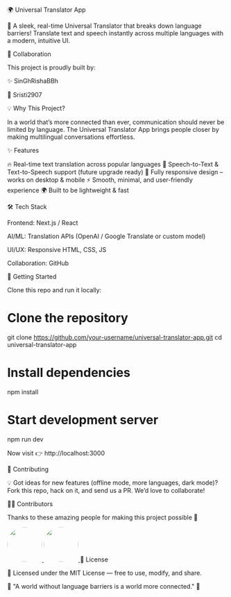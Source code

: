 🌍 Universal Translator App

🚀 A sleek, real-time Universal Translator that breaks down language barriers!
Translate text and speech instantly across multiple languages with a modern, intuitive UI.

👥 Collaboration

This project is proudly built by:

✨ SinGhRishaBBh

🌸 Sristi2907

💡 Why This Project?

In a world that’s more connected than ever, communication should never be limited by language.
The Universal Translator App brings people closer by making multilingual conversations effortless.

✨ Features

🔥 Real-time text translation across popular languages
🎤 Speech-to-Text & Text-to-Speech support (future upgrade ready)
📱 Fully responsive design – works on desktop & mobile
⚡ Smooth, minimal, and user-friendly experience
🌍 Built to be lightweight & fast

🛠️ Tech Stack

Frontend: Next.js / React

AI/ML: Translation APIs (OpenAI / Google Translate or custom model)

UI/UX: Responsive HTML, CSS, JS

Collaboration: GitHub

🚀 Getting Started

Clone this repo and run it locally:

# Clone the repository
git clone https://github.com/your-username/universal-translator-app.git
cd universal-translator-app

# Install dependencies
npm install

# Start development server
npm run dev


Now visit 👉 http://localhost:3000

🤝 Contributing

💡 Got ideas for new features (offline mode, more languages, dark mode)?
Fork this repo, hack on it, and send us a PR. We’d love to collaborate!

👩‍💻 Contributors

Thanks to these amazing people for making this project possible 💖

<a href="https://github.com/SinGhRishaBBh"> <img src="https://avatars.githubusercontent.com/u/157689566?v=4" width="80" style="border-radius:50%" /> </a> <a href="https://github.com/Sristi2907"> <img src="https://avatars.githubusercontent.com/u/186131949?v=4" width="80" style="border-radius:50%" /> </a>
📜 License

📝 Licensed under the MIT License — free to use, modify, and share.

🌟 "A world without language barriers is a world more connected." 🌟
